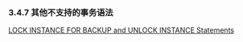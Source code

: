 ### 3.4.7 其他不支持的事务语法 

[LOCK INSTANCE FOR BACKUP and UNLOCK INSTANCE Statements](https://dev.mysql.com/doc/refman/8.0/en/lock-instance-for-backup.html)
